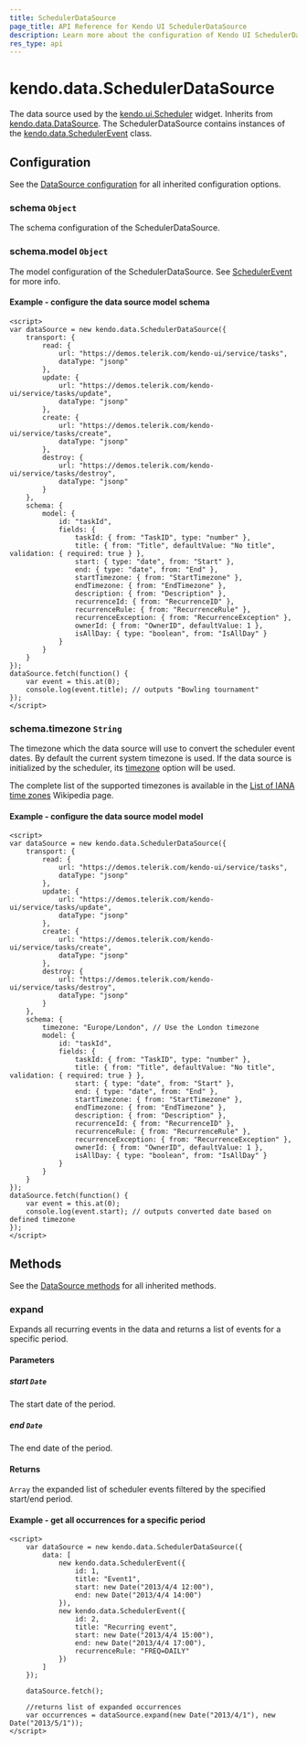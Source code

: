 ```yaml
---
title: SchedulerDataSource
page_title: API Reference for Kendo UI SchedulerDataSource
description: Learn more about the configuration of Kendo UI SchedulerDataSource, methods and events.
res_type: api
---
```


# kendo.data.SchedulerDataSource

The data source used by the [kendo.ui.Scheduler](/api/javascript/ui/scheduler) widget.
Inherits from [kendo.data.DataSource](/api/framework/datasource). The SchedulerDataSource contains instances of the
[kendo.data.SchedulerEvent](/api/framework/schedulerevent) class.



## Configuration

See the [DataSource configuration](/api/framework/datasource#configuration) for all inherited configuration options.

### schema `Object`

The schema configuration of the SchedulerDataSource.

### schema.model `Object`

The model configuration of the SchedulerDataSource. See [SchedulerEvent](/api/framework/schedulerevent#configuration) for more info.

#### Example - configure the data source model schema

    <script>
    var dataSource = new kendo.data.SchedulerDataSource({
        transport: {
            read: {
                url: "https://demos.telerik.com/kendo-ui/service/tasks",
                dataType: "jsonp"
            },
            update: {
                url: "https://demos.telerik.com/kendo-ui/service/tasks/update",
                dataType: "jsonp"
            },
            create: {
                url: "https://demos.telerik.com/kendo-ui/service/tasks/create",
                dataType: "jsonp"
            },
            destroy: {
                url: "https://demos.telerik.com/kendo-ui/service/tasks/destroy",
                dataType: "jsonp"
            }
        },
        schema: {
            model: {
                id: "taskId",
                fields: {
                    taskId: { from: "TaskID", type: "number" },
                    title: { from: "Title", defaultValue: "No title", validation: { required: true } },
                    start: { type: "date", from: "Start" },
                    end: { type: "date", from: "End" },
                    startTimezone: { from: "StartTimezone" },
                    endTimezone: { from: "EndTimezone" },
                    description: { from: "Description" },
                    recurrenceId: { from: "RecurrenceID" },
                    recurrenceRule: { from: "RecurrenceRule" },
                    recurrenceException: { from: "RecurrenceException" },
                    ownerId: { from: "OwnerID", defaultValue: 1 },
                    isAllDay: { type: "boolean", from: "IsAllDay" }
                }
            }
        }
    });
    dataSource.fetch(function() {
        var event = this.at(0);
        console.log(event.title); // outputs "Bowling tournament"
    });
    </script>

### schema.timezone `String`

The timezone which the data source will use to convert the scheduler event dates. By default the current system timezone is used.
If the data source is initialized by the scheduler, its [timezone](/api/javascript/ui/scheduler#configuration-timezone) option will be used.

The complete list of the supported timezones is available in the [List of IANA time zones](http://en.wikipedia.org/wiki/List_of_IANA_time_zones) Wikipedia page.

#### Example - configure the data source model model

    <script>
    var dataSource = new kendo.data.SchedulerDataSource({
        transport: {
            read: {
                url: "https://demos.telerik.com/kendo-ui/service/tasks",
                dataType: "jsonp"
            },
            update: {
                url: "https://demos.telerik.com/kendo-ui/service/tasks/update",
                dataType: "jsonp"
            },
            create: {
                url: "https://demos.telerik.com/kendo-ui/service/tasks/create",
                dataType: "jsonp"
            },
            destroy: {
                url: "https://demos.telerik.com/kendo-ui/service/tasks/destroy",
                dataType: "jsonp"
            }
        },
        schema: {
            timezone: "Europe/London", // Use the London timezone
            model: {
                id: "taskId",
                fields: {
                    taskId: { from: "TaskID", type: "number" },
                    title: { from: "Title", defaultValue: "No title", validation: { required: true } },
                    start: { type: "date", from: "Start" },
                    end: { type: "date", from: "End" },
                    startTimezone: { from: "StartTimezone" },
                    endTimezone: { from: "EndTimezone" },
                    description: { from: "Description" },
                    recurrenceId: { from: "RecurrenceID" },
                    recurrenceRule: { from: "RecurrenceRule" },
                    recurrenceException: { from: "RecurrenceException" },
                    ownerId: { from: "OwnerID", defaultValue: 1 },
                    isAllDay: { type: "boolean", from: "IsAllDay" }
                }
            }
        }
    });
    dataSource.fetch(function() {
        var event = this.at(0);
        console.log(event.start); // outputs converted date based on defined timezone
    });
    </script>

## Methods

See the [DataSource methods](/api/framework/datasource#methods) for all inherited methods.

### expand

Expands all recurring events in the data and returns a list of events for a specific period.

#### Parameters

##### start `Date`

The start date of the period.

##### end `Date`

The end date of the period.

#### Returns

`Array` the expanded list of scheduler events filtered by the specified start/end period.

#### Example - get all occurrences for a specific period

    <script>
        var dataSource = new kendo.data.SchedulerDataSource({
            data: [
                new kendo.data.SchedulerEvent({
                    id: 1,
                    title: "Event1",
                    start: new Date("2013/4/4 12:00"),
                    end: new Date("2013/4/4 14:00")
                }),
                new kendo.data.SchedulerEvent({
                    id: 2,
                    title: "Recurring event",
                    start: new Date("2013/4/4 15:00"),
                    end: new Date("2013/4/4 17:00"),
                    recurrenceRule: "FREQ=DAILY"
                })
            ]
        });

        dataSource.fetch();

        //returns list of expanded occurrences
        var occurrences = dataSource.expand(new Date("2013/4/1"), new Date("2013/5/1"));
    </script>
